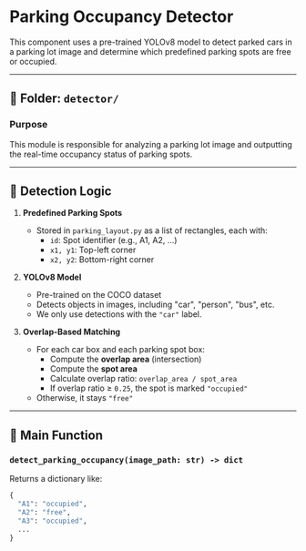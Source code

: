 # Parking Occupancy Detector

This component uses a pre-trained YOLOv8 model to detect parked cars in a parking lot image and determine which predefined parking spots are free or occupied.

---

## 📍 Folder: `detector/`

### Purpose
This module is responsible for analyzing a parking lot image and outputting the real-time occupancy status of parking spots.

---

## 🧠 Detection Logic

1. **Predefined Parking Spots**
   - Stored in `parking_layout.py` as a list of rectangles, each with:
     - `id`: Spot identifier (e.g., A1, A2, ...)
     - `x1, y1`: Top-left corner
     - `x2, y2`: Bottom-right corner

2. **YOLOv8 Model**
   - Pre-trained on the COCO dataset
   - Detects objects in images, including "car", "person", "bus", etc.
   - We only use detections with the `"car"` label.

3. **Overlap-Based Matching**
   - For each car box and each parking spot box:
     - Compute the **overlap area** (intersection)
     - Compute the **spot area**
     - Calculate overlap ratio: `overlap_area / spot_area`
     - If overlap ratio ≥ `0.25`, the spot is marked `"occupied"`
   - Otherwise, it stays `"free"`

---

## 🚀 Main Function

### `detect_parking_occupancy(image_path: str) -> dict`

Returns a dictionary like:

```python
{
  "A1": "occupied",
  "A2": "free",
  "A3": "occupied",
  ...
}
